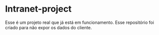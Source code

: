 # Intranet-project
Esse é um projeto real que já está em funcionamento. Esse repositório foi criado para não expor os dados do cliente.
